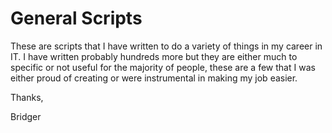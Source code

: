 # General Scripts
These are scripts that I have written to do a variety of things in my career in IT. I have written probably hundreds more but they
are either much to specific or not useful for the majority of people, these are a few that I was either proud of creating or were 
instrumental in making my job easier.

Thanks,

Bridger
